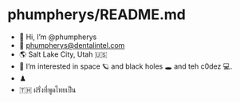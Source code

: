 # phumpherys/README.md

- 👋 Hi, I’m @phumpherys
- 📧 phumpherys@dentalintel.com
- 🌎 Salt Lake City, Utah 🇺🇸
- 👀 I’m interested in space 🪐 and black holes 🕳️ and teh c0dez 💻.
- ♟️
- 🇹🇭 ฝรั่งที่พูดไทยเป็น
